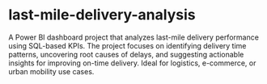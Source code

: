 # last-mile-delivery-analysis
A Power BI dashboard project that analyzes last-mile delivery performance using SQL-based KPIs. The project focuses on identifying delivery time patterns, uncovering root causes of delays, and suggesting actionable insights for improving on-time delivery. Ideal for logistics, e-commerce, or urban mobility use cases.
